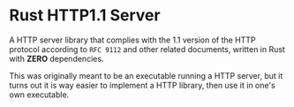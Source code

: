 # Rust HTTP1.1 Server

A HTTP server library that complies with the 1.1 version of the HTTP protocol according to `RFC 9112` and other related documents, written in Rust with **ZERO** dependencies.

This was originally meant to be an executable running a HTTP server, but it turns out it is way easier to implement a HTTP library, then use it in one's own executable.
